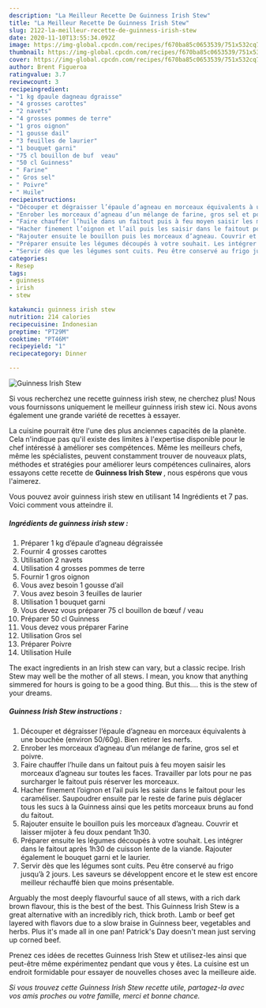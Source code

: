 ```yaml
---
description: "La Meilleur Recette De Guinness Irish Stew"
title: "La Meilleur Recette De Guinness Irish Stew"
slug: 2122-la-meilleur-recette-de-guinness-irish-stew
date: 2020-11-10T13:55:34.092Z
image: https://img-global.cpcdn.com/recipes/f670ba85c0653539/751x532cq70/guinness-irish-stew-photo-principale-de-la-recette.jpg
thumbnail: https://img-global.cpcdn.com/recipes/f670ba85c0653539/751x532cq70/guinness-irish-stew-photo-principale-de-la-recette.jpg
cover: https://img-global.cpcdn.com/recipes/f670ba85c0653539/751x532cq70/guinness-irish-stew-photo-principale-de-la-recette.jpg
author: Brent Figueroa
ratingvalue: 3.7
reviewcount: 3
recipeingredient:
- "1 kg dpaule dagneau dgraisse"
- "4 grosses carottes"
- "2 navets"
- "4 grosses pommes de terre"
- "1 gros oignon"
- "1 gousse dail"
- "3 feuilles de laurier"
- "1 bouquet garni"
- "75 cl bouillon de buf  veau"
- "50 cl Guinness"
- " Farine"
- " Gros sel"
- " Poivre"
- " Huile"
recipeinstructions:
- "Découper et dégraisser l’épaule d’agneau en morceaux équivalents à une bouchée (environ 50/60g). Bien retirer les nerfs."
- "Enrober les morceaux d’agneau d’un mélange de farine, gros sel et poivre."
- "Faire chauffer l’huile dans un faitout puis à feu moyen saisir les morceaux d’agneau sur toutes les faces. Travailler par lots pour ne pas surcharger le faitout puis réserver les morceaux."
- "Hacher finement l’oignon et l’ail puis les saisir dans le faitout pour les caraméliser. Saupoudrer ensuite par le reste de farine puis déglacer tous les sucs à la Guinness ainsi que les petits morceaux bruns au fond du faitout."
- "Rajouter ensuite le bouillon puis les morceaux d’agneau. Couvrir et laisser mijoter à feu doux pendant 1h30."
- "Préparer ensuite les légumes découpés à votre souhait. Les intégrer dans le faitout après 1h30 de cuisson lente de la viande. Rajouter également le bouquet garni et le laurier."
- "Servir dès que les légumes sont cuits. Peu être conservé au frigo jusqu’à 2 jours. Les saveurs se développent encore et le stew est encore meilleur réchauffé bien que moins présentable."
categories:
- Resep
tags:
- guinness
- irish
- stew

katakunci: guinness irish stew 
nutrition: 214 calories
recipecuisine: Indonesian
preptime: "PT29M"
cooktime: "PT46M"
recipeyield: "1"
recipecategory: Dinner

---
```



![Guinness Irish Stew](https://img-global.cpcdn.com/recipes/f670ba85c0653539/751x532cq70/guinness-irish-stew-photo-principale-de-la-recette.jpg)

Si vous recherchez une recette guinness irish stew, ne cherchez plus! Nous vous fournissons uniquement le meilleur guinness irish stew ici. Nous avons également une grande variété de recettes à essayer.

La cuisine pourrait être l'une des plus anciennes capacités de la planète. Cela n'indique pas qu'il existe des limites à l'expertise disponible pour le chef intéressé à améliorer ses compétences. Même les meilleurs chefs, même les spécialistes, peuvent constamment trouver de nouveaux plats, méthodes et stratégies pour améliorer leurs compétences culinaires, alors essayons cette recette de <strong> Guinness Irish Stew </strong>, nous espérons que vous l'aimerez.

<!--inarticleads1-->

Vous pouvez avoir guinness irish stew en utilisant 14 Ingrédients et 7 pas. Voici comment vous atteindre il.

##### Ingrédients de guinness irish stew :

1. Préparer 1 kg d’épaule d’agneau dégraissée
1. Fournir 4 grosses carottes
1. Utilisation 2 navets
1. Utilisation 4 grosses pommes de terre
1. Fournir 1 gros oignon
1. Vous avez besoin 1 gousse d’ail
1. Vous avez besoin 3 feuilles de laurier
1. Utilisation 1 bouquet garni
1. Vous devez vous préparer 75 cl bouillon de bœuf / veau
1. Préparer 50 cl Guinness
1. Vous devez vous préparer  Farine
1. Utilisation  Gros sel
1. Préparer  Poivre
1. Utilisation  Huile


The exact ingredients in an Irish stew can vary, but a classic recipe. Irish Stew may well be the mother of all stews. I mean, you know that anything simmered for hours is going to be a good thing. But this…. this is the stew of your dreams. 

<!--inarticleads2-->

##### Guinness Irish Stew instructions :

1. Découper et dégraisser l’épaule d’agneau en morceaux équivalents à une bouchée (environ 50/60g). Bien retirer les nerfs.
1. Enrober les morceaux d’agneau d’un mélange de farine, gros sel et poivre.
1. Faire chauffer l’huile dans un faitout puis à feu moyen saisir les morceaux d’agneau sur toutes les faces. Travailler par lots pour ne pas surcharger le faitout puis réserver les morceaux.
1. Hacher finement l’oignon et l’ail puis les saisir dans le faitout pour les caraméliser. Saupoudrer ensuite par le reste de farine puis déglacer tous les sucs à la Guinness ainsi que les petits morceaux bruns au fond du faitout.
1. Rajouter ensuite le bouillon puis les morceaux d’agneau. Couvrir et laisser mijoter à feu doux pendant 1h30.
1. Préparer ensuite les légumes découpés à votre souhait. Les intégrer dans le faitout après 1h30 de cuisson lente de la viande. Rajouter également le bouquet garni et le laurier.
1. Servir dès que les légumes sont cuits. Peu être conservé au frigo jusqu’à 2 jours. Les saveurs se développent encore et le stew est encore meilleur réchauffé bien que moins présentable.


Arguably the most deeply flavourful sauce of all stews, with a rich dark brown flavour, this is the best of the best. This Guinness Irish Stew is a great alternative with an incredibly rich, thick broth. Lamb or beef get layered with flavors due to a slow braise in Guinness beer, vegetables and herbs. Plus it&#39;s made all in one pan! Patrick&#39;s Day doesn&#39;t mean just serving up corned beef. 

<!--inarticleads1-->

<p>
Prenez ces idées de recettes Guinness Irish Stew et utilisez-les ainsi que peut-être même expérimentez pendant que vous y êtes. La cuisine est un endroit formidable pour essayer de nouvelles choses avec la meilleure aide.
</p>

<p>
<i>Si vous trouvez cette Guinness Irish Stew recette utile, partagez-la avec vos amis proches ou votre famille, merci et bonne chance.</i>
</p>
